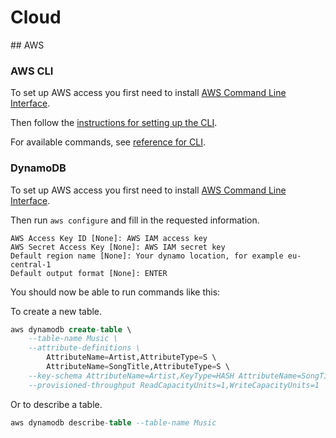 # Cloud

## AWS

### AWS CLI

To set up AWS access you first need to install [AWS Command Line Interface](https://aws.amazon.com/cli/).

Then follow the [instructions for setting up the CLI](https://docs.aws.amazon.com/cli/latest/userguide/cli-chap-welcome.html).

For available commands, see [reference for CLI](https://docs.aws.amazon.com/cli/latest/index.html).

### DynamoDB

To set up AWS access you first need to install [AWS Command Line Interface](https://aws.amazon.com/cli/).

Then run `aws configure` and fill in the requested information.

```
AWS Access Key ID [None]: AWS IAM access key
AWS Secret Access Key [None]: AWS IAM secret key
Default region name [None]: Your dynamo location, for example eu-central-1
Default output format [None]: ENTER
```

You should now be able to run commands like this:

To create a new table.
```sql
aws dynamodb create-table \
    --table-name Music \
    --attribute-definitions \
        AttributeName=Artist,AttributeType=S \
        AttributeName=SongTitle,AttributeType=S \
    --key-schema AttributeName=Artist,KeyType=HASH AttributeName=SongTitle,KeyType=RANGE \
    --provisioned-throughput ReadCapacityUnits=1,WriteCapacityUnits=1
```
Or to describe a table.
```sql
aws dynamodb describe-table --table-name Music
```

